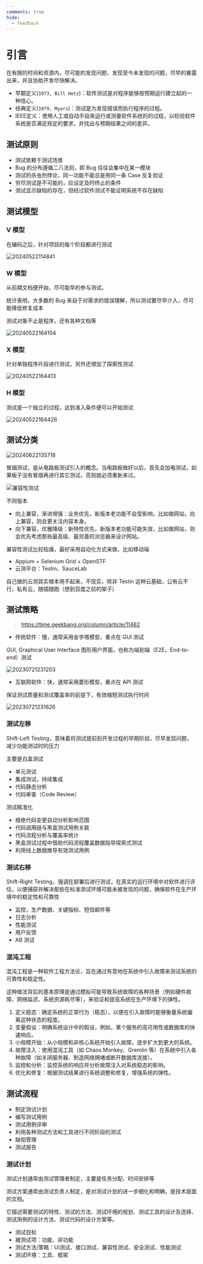 ```yaml
---
comments: true
hide:
  - feedback
---
```


# 引言

在有限的时间和资源内，尽可能的发现问题，发现至今未发现的问题，尽早的暴露出来，并且协助开发尽快解决。

- 早期定义(`1973, Bill Hetz`)：软件测试是对程序能够按预期运行建立起的一种信心。
- 经典定义(`1979, Myers`)：测试是为发现错误而执行程序的过程。
- IEEE定义：使用人工或自动手段来运行或测量软件系统的的过程，以检验软件系统是否满足规定的要求，并找出与预期结果之间的差异。

## 测试原则

- 测试依赖于测试场景
- Bug 的分布遵循二八法则，即 Bug 往往会集中在某一模块
- 测试的杀虫剂悖论，同一功能不能总是用同一条 Case 反复验证
- 穷尽测试是不可能的，应设定及时终止的条件
- 测试显示缺陷的存在，但经过软件测试不能证明系统不存在缺陷

## 测试模型

### V 模型

在编码之后，针对项目的每个阶段都进行测试

![20240522114841](https://image.zuoright.com/20240522114841.png)

### W 模型

从前期文档便开始，尽可能早的参与测试。

统计表明，大多数的 Bug 来自于对需求的错误理解，所以测试要尽早介入，尽可能降低修复成本

测试对象不止是程序，还有各种文档等

![20240522164104](https://image.zuoright.com/20240522164104.png)

### X 模型

针对单独程序片段进行测试，另外还增加了探索性测试

![20240522164413](https://image.zuoright.com/20240522164413.png)

### H 模型

测试是一个独立的过程，达到准入条件便可以开始测试

![20240522164426](https://image.zuoright.com/20240522164426.png)

## 测试分类

![20240622135718](https://image.zuoright.com/20240622135718.png)

冒烟测试，是从电路板测试引入的概念。当电路板做好以后，首先会加电测试，如果板子没有冒烟再进行其它测试，否则就必须重新来过。

![兼容性测试](https://image.zuoright.com/兼容性测试.png)

不同版本

- 向上兼容，渐进增强：业务优先，新版本老功能不会受影响，比如做网站，向上兼容，则会更关注内容本身。
- 向下兼容，优雅降级：新特性优先，新版本老功能可能失效，比如做网站，则会优先考虑那些最高级、最完善的浏览器来设计网站。

兼容性测试比较枯燥，最好采用自动化方式来做，比如移动端

- Appium + Selenium Grid + OpenSTF
- 云测平台：Testin、SauceLab

自己做的云测其实根本用不起来，不现实，除非 Testin 这种云基础，公有云不行，私有云，随插随跑（想到百度之前的架子）

## 测试策略

> <https://time.geekbang.org/column/article/11462>

- 传统软件：慢，通常采用金字塔模型，重点在 GUI 测试

GUI, Graphical User Interface 图形用户界面，也称为端到端（E2E，End-to-end）测试

![20230721231203](https://image.zuoright.com/20230721231203.png)

- 互联网软件：快，通常采用菱形模型，重点在 API 测试

保证测试质量和测试覆盖率的前提下，有效缩短测试执行时间

![20230721231626](https://image.zuoright.com/20230721231626.png)

### 测试左移

Shift-Left Testing，意味着将测试提前到开发过程的早期阶段，尽早发现问题，减少功能测试时的压力

主要是白盒测试

- 单元测试
- 集成测试，持续集成
- 代码静态分析
- 代码审查（Code Review）

测试精准化

- 根绝代码变更自动分析影响范围
- 代码调用链与黑盒测试用例关联
- 代码流程分析与覆盖率统计
- 黑盒测试过程中借助代码流程覆盖数据指导探索式测试
- 利用线上数据推导有效测试用例

### 测试右移

Shift-Right Testing，强调在部署后进行测试，在真实的运行环境中对软件进行评估，以便捕获并解决那些在标准测试环境可能未被发现的问题，确保软件在生产环境中的稳定性和可靠性

- 监控，生产数据、关键指标、短信邮件等
- 日志分析
- 性能测试
- 用户反馈
- AB 测试

### 混沌工程

混沌工程是一种软件工程方法论，旨在通过有意地在系统中引入故障来测试系统的可靠性和稳定性。

这种做法背后的基本原理是通过模拟可能导致系统故障的各种场景（例如硬件故障、网络延迟、系统资源耗尽等），来验证和提高系统在生产环境下的弹性。

1. 定义稳态：确定系统的正常行为（稳态），以便在引入故障时能够衡量系统偏离这种状态的程度。
2. 变量假设：明确系统设计中的假设，例如，某个服务的高可用性或数据库的快速响应。
3. 小规模开始：从小规模和非核心系统开始引入故障，逐步扩大到更大的系统。
4. 故障注入：使用混沌工具（如 Chaos Monkey、Gremlin 等）在系统中引入各种故障（如关闭服务器、制造网络拥堵或断开数据库连接）。
5. 监控和分析：监控系统的响应并分析故障注入对系统稳态的影响。
6. 优化和修复：根据测试结果进行系统调整和修复，增强系统的弹性。

## 测试流程

- 制定测试计划
- 编写测试用例
- 测试用例评审
- 利用各种测试方法和工具进行不同阶段的测试
- 缺陷管理
- 测试报告

### 测试计划

测试计划通常由测试管理者制定，主要是任务分配、时间安排等

测试方案通常由测试负责人制定，是对测试计划的进一步细化和明确，是技术层面的文档。

它描述需要测试的特性、测试的方法、测试环境的规划、测试工具的设计及选择、测试用例的设计方法、测试代码的设计方案等。

- 测试目标
- 被测试项：功能、非功能
- 测试方法/策略：UI测试、接口测试、兼容性测试、安全测试、性能测试
- 测试环境：工具、框架
